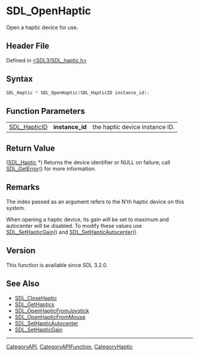 # SDL_OpenHaptic

Open a haptic device for use.

## Header File

Defined in [<SDL3/SDL_haptic.h>](https://github.com/libsdl-org/SDL/blob/main/include/SDL3/SDL_haptic.h)

## Syntax

```c
SDL_Haptic * SDL_OpenHaptic(SDL_HapticID instance_id);
```

## Function Parameters

|                              |                 |                                |
| ---------------------------- | --------------- | ------------------------------ |
| [SDL_HapticID](SDL_HapticID) | **instance_id** | the haptic device instance ID. |

## Return Value

([SDL_Haptic](SDL_Haptic) *) Returns the device identifier or NULL on
failure; call [SDL_GetError](SDL_GetError)() for more information.

## Remarks

The index passed as an argument refers to the N'th haptic device on this
system.

When opening a haptic device, its gain will be set to maximum and
autocenter will be disabled. To modify these values use
[SDL_SetHapticGain](SDL_SetHapticGain)() and
[SDL_SetHapticAutocenter](SDL_SetHapticAutocenter)().

## Version

This function is available since SDL 3.2.0.

## See Also

- [SDL_CloseHaptic](SDL_CloseHaptic)
- [SDL_GetHaptics](SDL_GetHaptics)
- [SDL_OpenHapticFromJoystick](SDL_OpenHapticFromJoystick)
- [SDL_OpenHapticFromMouse](SDL_OpenHapticFromMouse)
- [SDL_SetHapticAutocenter](SDL_SetHapticAutocenter)
- [SDL_SetHapticGain](SDL_SetHapticGain)

----
[CategoryAPI](CategoryAPI), [CategoryAPIFunction](CategoryAPIFunction), [CategoryHaptic](CategoryHaptic)

